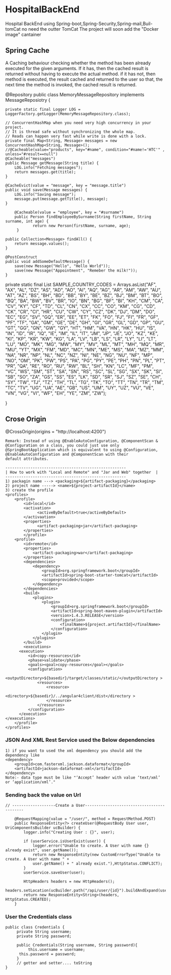 # HospitalBackEnd
Hospital BackEnd using Spring-boot,Spring-Security,Spring-mail,Buil-tomCat no need the outter TomCat
The project will soon add the "Docker image" cantainer

## Spring Cache
A Caching behaviour checking whether the method has been already executed for the given arguments. If it has, then the cached result is returned without having to execute the actual method.
if it has not, then method is executed, the result cached and returned to the user so that, the next time the method is invoked, the cached result is returned.

@Repository
public class MemoryMessageRepository implements MessageReposiotry {
	
	private static final Logger LOG = LoggerFactory.getLogger(MemoryMessageRepository.class);
	
	// ConcurrentHashMap when you need very high concurrency in your project.
	// It is thread safe without synchronizing the whole map.
	// Reads can happen very fast while write is done with a lock.
	private final Map<String, Message> messages = new ConcurrentHashMap<String, Message>();
	//@Cacheable(value="products", key="#name", condition="#name!='HTC'" , unless="#result==null")
	@Cacheable("messages")
	public Message getMessage(String title) {
		LOG.info("Fetching messages");
		return messages.get(title);
	}
	
	@CacheEvict(value = "message", key = "message.title")
	public void save(Message messages) {
		LOG.info("Saving message");
		message.put(message.getTitle(), message);
	}
        
        @Cacheable(value = "employee", key = "#surname")
        public Person findEmployeeBySurname(String firstName, String surname, int age) {
                return new Person(firstName, surname, age);
         }
	
	public Collection<Message> findAll() {
		return message.values();
	}
	
	@PostConstruct
	public void addSomeDefaultMessage() {
		save(new Message("Hello", "Hello World"));
		save(new Message("Appointment", "Remeber the milk!"));
	}
  
private static final List<String> SAMPLE_COUNTRY_CODES = Arrays.asList("AF", "AX",
	"AL", "DZ", "AS", "AD", "AO", "AI", "AQ", "AG", "AR", "AM", "AW", "AU", "AT",
	"AZ", "BS", "BH", "BD", "BB", "BY", "BE", "BZ", "BJ", "BM", "BT", "BO", "BQ",
	"BA", "BW", "BV", "BR", "IO", "BN", "BG", "BF", "BI", "KH", "CM", "CA", "CV",
	"KY", "CF", "TD", "CL", "CN", "CX", "CC", "CO", "KM", "CG", "CD", "CK", "CR",
	"CI", "HR", "CU", "CW", "CY", "CZ", "DK", "DJ", "DM", "DO", "EC", "EG", "SV",
	"GQ", "ER", "EE", "ET", "FK", "FO", "FJ", "FI", "FR", "GF", "PF", "TF", "GA",
	"GM", "GE", "DE", "GH", "GI", "GR", "GL", "GD", "GP", "GU", "GT", "GG", "GN",
	"GW", "GY", "HT", "HM", "VA", "HN", "HK", "HU", "IS", "IN", "ID", "IR", "IQ",
	"IE", "IM", "IL", "IT", "JM", "JP", "JE", "JO", "KZ", "KE", "KI", "KP", "KR",
	"KW", "KG", "LA", "LV", "LB", "LS", "LR", "LY", "LI", "LT", "LU", "MO", "MK",
	"MG", "MW", "MY", "MV", "ML", "MT", "MH", "MQ", "MR", "MU", "YT", "MX", "FM",
	"MD", "MC", "MN", "ME", "MS", "MA", "MZ", "MM", "NA", "NR", "NP", "NL", "NC",
	"NZ", "NI", "NE", "NG", "NU", "NF", "MP", "NO", "OM", "PK", "PW", "PS", "PA",
	"PG", "PY", "PE", "PH", "PN", "PL", "PT", "PR", "QA", "RE", "RO", "RU", "RW",
	"BL", "SH", "KN", "LC", "MF", "PM", "VC", "WS", "SM", "ST", "SA", "SN", "RS",
	"SC", "SL", "SG", "SX", "SK", "SI", "SB", "SO", "ZA", "GS", "SS", "ES", "LK",
	"SD", "SR", "SJ", "SZ", "SE", "CH", "SY", "TW", "TJ", "TZ", "TH", "TL", "TG",
	"TK", "TO", "TT", "TN", "TR", "TM", "TC", "TV", "UG", "UA", "AE", "GB", "US",
	"UM", "UY", "UZ", "VU", "VE", "VN", "VG", "VI", "WF", "EH", "YE", "ZM", "ZW");

	
}
## Crose Origin
@CrossOrigin(origins = "http://localhost:4200")
```
Remark: Instead of using @EnableAutoConfiguration, @ComponentScan & @Configuration on a class, you could just use only @SpringBootApplication which is equivalent to using @Configuration, @EnableAutoConfiguration and @ComponentScan with their
default attributes.
```
```
-----------------------------------------------------
| How to work with "Local and Remote" and "Jar and Web" together  |
-----------------------------------------------------
1) packagin name ---> <packaging>${artifact-packaging}</packaging>
2) project name -----> <name>${project-artifactId}</name>
3) create the profile
<profiles>
	<profile>
		<id>local</id>
		<activation>	
		      <activeByDefault>true</activeByDefault>
		</activaation>
		<properties>
		      <artifact-packaging>jar</artifact-packaging>
		</properties>
        </profile>
	<profile>
		<id>remote</id>
		<properties>
			<artifact-packaging>war</artifact-packaging>
		</properties>
		<dependencies>
			<dependency>
				<groupId>org.springframework.boot</groupId>
				<artifactId>spring-boot-starter-tomcat</artifactId>
				<scope>provided</scope>
			</dependency>
		</dependencies>
		<build>
			<plugins>
				<plugin>
					<groupId>org.springframework.boot</groupId>
					<artifactId>spring-boot-maven-plugin</artifactId>
					<version>1.4.3.RELEASE</version>
					<configuration>
						<finalName>${project.artifactId}</finalName>
					</configuration>
				</plugin>
			</plugins>
		</build>
		<executions>
      <execution>
          <id>copy-resources</id>
          <phase>validate</phase>
          <goals><goal>copy-resources</goal></goals>
          <configuration>
              <outputDirectory>${basedir}/target/classes/static/</outputDirectory >
              <resources>
                  <resource>
                      <directory>${basedir}/../angular4client/dist</directory >
                  </resource>
              </resources>
          </configuration>
      </execution>
</executions>
	</profile>	
</profiles>

```
### JSON And XML Rest Service used the Below dependencies
```
1) if you want to used the xml dependency you should add the dependency like
<dependency>
    <groupId>com.fasterxml.jackson.dataformat</groupId>
    <artifactId>jackson-dataformat-xml</artifactId>
</dependency>
Note:- data type must be like "‘Accept’ header with value ‘text/xml’ or ‘application/xml’."
```
### Sending back the value on Url
```
// -------------------Create a User-------------------------------------------
 
    @RequestMapping(value = "/user/", method = RequestMethod.POST)
    public ResponseEntity<?> createUser(@RequestBody User user, UriComponentsBuilder ucBuilder) {
        logger.info("Creating User : {}", user);
 
        if (userService.isUserExist(user)) {
            logger.error("Unable to create. A User with name {} already exist", user.getName());
            return new ResponseEntity(new CustomErrorType("Unable to create. A User with name " + 
            user.getName() + " already exist."),HttpStatus.CONFLICT);
        }
        userService.saveUser(user);
 
        HttpHeaders headers = new HttpHeaders();
        headers.setLocation(ucBuilder.path("/api/user/{id}").buildAndExpand(user.getId()).toUri());
        return new ResponseEntity<String>(headers, HttpStatus.CREATED);
    }
```

### User the Credentials class
```
public class Credentials {
     private String username;
     private String password;
     
     public Credentials(String username, String password){
          this.username = username;
	  this.password = password;
     }
     // getter and setter.... toString
}
```
